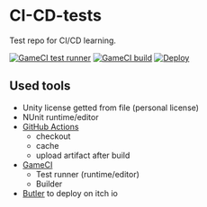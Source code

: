 # CI-CD-tests
Test repo for CI/CD learning.

[![GameCI test runner](https://github.com/ValeryPopov1995/CI-CD-test/actions/workflows/main.yml/badge.svg)](https://github.com/ValeryPopov1995/CI-CD-test/actions/workflows/main.yml)
[![GameCI build](https://github.com/ValeryPopov1995/CI-CD-test/actions/workflows/build.yml/badge.svg)](https://github.com/ValeryPopov1995/CI-CD-test/actions/workflows/build.yml)
[![Deploy](https://github.com/ValeryPopov1995/CI-CD-test/actions/workflows/deploy.yml/badge.svg)](https://github.com/ValeryPopov1995/CI-CD-test/actions/workflows/deploy.yml)

## Used tools
- Unity license getted from file (personal license)
- NUnit runtime/editor
- [GitHub Actions](https://docs.github.com/en/actions)
  - checkout
  - cache
  - upload artifact after build
- [GameCI](https://game.ci/)
  - Test runner (runtime/editor)
  - Builder
- [Butler](https://itch.io/docs/butler/) to deploy on itch io
